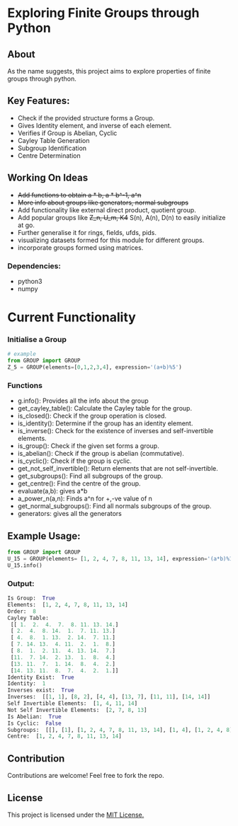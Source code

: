 # Exploring Finite Groups through Python
## About

As the name suggests, this project aims to explore properties of finite groups through python.



## **Key Features:**

- Check if the provided structure forms a Group.
- Gives Identity element, and inverse of each element.
- Verifies if Group is Abelian, Cyclic
- Cayley Table Generation
- Subgroup Identification
- Centre Determination

## Working On Ideas

- ~~Add functions to obtain a * b, a * b^-1, a^n~~
- ~~More info about groups like generators, normal subgroups~~
- Add functionality like external direct product, quotient group.
- Add popular groups like ~~Z_n, U_m, K4~~ S(n), A(n), D(n) to easily initialize at go.
- Further generalise it for rings, fields, ufds, pids.
- visualizing datasets formed for this module for different groups.
- incorporate groups formed using matrices.

### Dependencies: 

- python3
- numpy

# Current Functionality

### Initialise a Group

```python
# example
from GROUP import GROUP
Z_5 = GROUP(elements=[0,1,2,3,4], expression='(a+b)%5')

```

### Functions

- g.info(): Provides all the info about the group
- get_cayley_table(): Calculate the Cayley table for the group.
- is_closed(): Check if the group operation is closed.
- is_identity(): Determine if the group has an identity element.
- is_inverse(): Check for the existence of inverses and self-invertible elements.
- is_group(): Check if the given set forms a group.
- is_abelian(): Check if the group is abelian (commutative).
- is_cyclic(): Check if the group is cyclic.
- get_not_self_invertible(): Return elements that are not self-invertible.
- get_subgroups(): Find all subgroups of the group.
- get_centre(): Find the centre of the group.
- evaluate(a,b): gives a*b
- a_power_n(a,n): Finds a^n for +,-ve value of n
- get_normal_subgroups(): Find all normals subgroups of the group.
- generators: gives all the generators

## Example Usage:

```python
from GROUP import GROUP
U_15 = GROUP(elements= [1, 2, 4, 7, 8, 11, 13, 14], expression='(a*b)%15')
U_15.info()

```

### Output:

```python
Is Group:  True
Elements:  [1, 2, 4, 7, 8, 11, 13, 14]
Order:  8
Cayley Table: 
 [[ 1.  2.  4.  7.  8. 11. 13. 14.]
 [ 2.  4.  8. 14.  1.  7. 11. 13.]
 [ 4.  8.  1. 13.  2. 14.  7. 11.]
 [ 7. 14. 13.  4. 11.  2.  1.  8.]
 [ 8.  1.  2. 11.  4. 13. 14.  7.]
 [11.  7. 14.  2. 13.  1.  8.  4.]
 [13. 11.  7.  1. 14.  8.  4.  2.]
 [14. 13. 11.  8.  7.  4.  2.  1.]]
Identity Exist:  True
Identity:  1
Inverses exist:  True
Inverses:  [[1, 1], [8, 2], [4, 4], [13, 7], [11, 11], [14, 14]]
Self Invertible Elements:  [1, 4, 11, 14]
Not Self Invertible Elements:  [2, 7, 8, 13]
Is Abelian:  True
Is Cyclic:  False
Subgroups:  [[], [1], [1, 2, 4, 7, 8, 11, 13, 14], [1, 4], [1, 2, 4, 8], [1, 11], [1, 4, 7, 13], [1, 14], [1, 4, 11, 14]]
Centre:  [1, 2, 4, 7, 8, 11, 13, 14]
```

## **Contribution**

Contributions are welcome! Feel free to fork the repo.

## **License**

This project is licensed under the [MIT License.](https://github.com/priyanshupant/group-theory/blob/main/LICENSE)
